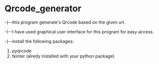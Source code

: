 # Qrcode_generator
-)--this program generate's Qrcode based on the given url.

-)--I have used graphical user interface for this program for easy access.

-)--install the following packages:
   1. pyqrcode
   2. tkinter (alredy installed with your python package)
